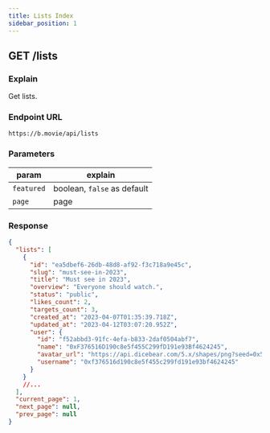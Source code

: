 ```yaml
---
title: Lists Index
sidebar_position: 1
---
```


## GET /lists

### Explain

Get lists.

### Endpoint URL

```
https://b.movie/api/lists
```

### Parameters

| param      | explain                     |
| ---------- | --------------------------- |
| `featured` | boolean, `false` as default |
| `page`     | page                        |

### Response

```json
{
  "lists": [
    {
      "id": "ea5dbef6-26db-48d8-af92-f3c718a9e45c",
      "slug": "must-see-in-2023",
      "title": "Must see in 2023",
      "overview": "Everyone should watch.",
      "status": "public",
      "likes_count": 2,
      "targets_count": 3,
      "created_at": "2023-04-07T01:35:39.718Z",
      "updated_at": "2023-04-12T03:07:20.952Z",
      "user": {
        "id": "f52abbd3-91fc-4efa-b833-2daf0504abf7",
        "name": "0xF376516D190c8e5f455C299fD191e93Bf4624245",
        "avatar_url": "https://api.dicebear.com/5.x/shapes/png?seed=0x52CE68A91569e9F99bE0c67a0400638332533683",
        "username": "0xf376516d190c8e5f455c299fd191e93bf4624245"
      }
    }
    //...
  ],
  "current_page": 1,
  "next_page": null,
  "prev_page": null
}
```
